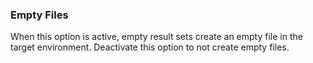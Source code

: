 
### Empty Files

When this option is active, empty result sets create an empty file in the target environment. 
Deactivate this option to not create empty files.